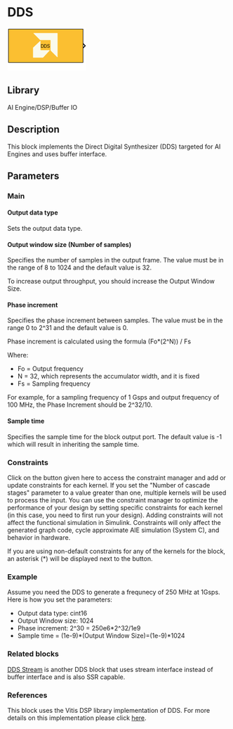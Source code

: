 # DDS

  
![](./Images/block.png)  

## Library

AI Engine/DSP/Buffer IO

## Description

This block implements the Direct Digital Synthesizer (DDS) targeted for
AI Engines and uses buffer interface.

## Parameters

### Main  
#### Output data type  
Sets the output data type.

#### Output window size (Number of samples)  
Specifies the number of samples in the output frame. The value must be in the range of 8 to 1024 and the default value is 32.

<div class="noteBox">
To increase output throughput, you should increase the Output Window Size.
</div>

#### Phase increment  
Specifies the phase increment between samples. The value must be in the
range 0 to 2^31 and the default value is 0.

  Phase increment is calculated using the formula (Fo\*(2^N)) / Fs

  Where:
  - Fo = Output frequency
  - N = 32, which represents the accumulator width, and it is fixed
  - Fs = Sampling frequency

For example, for a sampling frequency of 1 Gsps and output frequency of 100 MHz, the Phase Increment should be 2^32/10.

#### Sample time  
Specifies the sample time for the block output port. The default value is -1 which will result in inheriting the sample time.

### Constraints
Click on the button given here to access the constraint manager and add or update constraints for each kernel. If you set the "Number of cascade stages" parameter to a value greater than one, multiple kernels will be used to process the input. You can use the constraint manager to optimize the performance of your design by setting specific constraints for each kernel (in this case, you need to first run your design). Adding constraints will not affect the functional simulation in Simulink. Constraints will only affect the generated graph code, cycle approximate AIE simulation (System C), and behavior in hardware.

<div class="noteBox">
If you are using non-default constraints for any of the kernels for the block, an asterisk (*) will be displayed next to the button.
</div>

### Example
Assume you need the DDS to generate a frequnecy of 250 MHz at 1Gsps. Here is how you set the parameters:
* Output data type: cint16
* Output Window size: 1024
* Phase increment: 2^30 = 250e6*2^32/1e9
* Sample time = (1e-9)*(Output Window Size)=(1e-9)*1024

### Related blocks
[DDS Stream](../DDS_Stream/README.md) is another DDS block that uses stream interface instead of buffer interface and is also SSR capable.

### References
This block uses the Vitis DSP library implementation of DDS. For more details on this implementation please click [here](https://docs.xilinx.com/r/en-US/Vitis_Libraries/dsp/user_guide/L2/func-dds.html).

